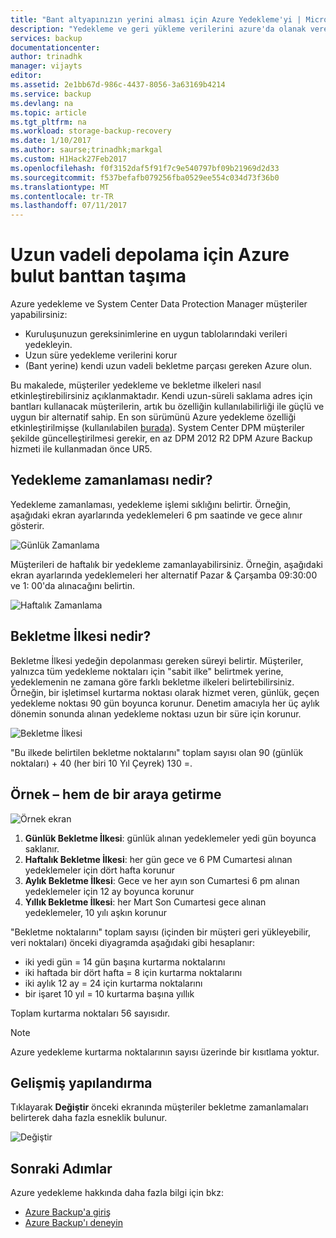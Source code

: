 ```yaml
---
title: "Bant altyapınızın yerini alması için Azure Yedekleme'yi | Microsoft Docs"
description: "Yedekleme ve geri yükleme verilerini azure'da olanak veren bant benzeri semantiği Azure Backup'nasıl sağladığını öğrenin"
services: backup
documentationcenter: 
author: trinadhk
manager: vijayts
editor: 
ms.assetid: 2e1bb67d-986c-4437-8056-3a63169b4214
ms.service: backup
ms.devlang: na
ms.topic: article
ms.tgt_pltfrm: na
ms.workload: storage-backup-recovery
ms.date: 1/10/2017
ms.author: saurse;trinadhk;markgal
ms.custom: H1Hack27Feb2017
ms.openlocfilehash: f0f3152daf5f91f7c9e540797bf09b21969d2d33
ms.sourcegitcommit: f537befafb079256fba0529ee554c034d73f36b0
ms.translationtype: MT
ms.contentlocale: tr-TR
ms.lasthandoff: 07/11/2017
---
```

# <a name="move-your-long-term-storage-from-tape-to-the-azure-cloud"></a>Uzun vadeli depolama için Azure bulut banttan taşıma
Azure yedekleme ve System Center Data Protection Manager müşteriler yapabilirsiniz:

* Kuruluşunuzun gereksinimlerine en uygun tablolarındaki verileri yedekleyin.
* Uzun süre yedekleme verilerini korur
* (Bant yerine) kendi uzun vadeli bekletme parçası gereken Azure olun.

Bu makalede, müşteriler yedekleme ve bekletme ilkeleri nasıl etkinleştirebilirsiniz açıklanmaktadır. Kendi uzun-süreli saklama adres için bantları kullanacak müşterilerin, artık bu özelliğin kullanılabilirliği ile güçlü ve uygun bir alternatif sahip. En son sürümünü Azure yedekleme özelliği etkinleştirilmişse (kullanılabilen [burada](http://aka.ms/azurebackup_agent)). System Center DPM müşteriler şekilde güncelleştirilmesi gerekir, en az DPM 2012 R2 DPM Azure Backup hizmeti ile kullanmadan önce UR5.

## <a name="what-is-the-backup-schedule"></a>Yedekleme zamanlaması nedir?
Yedekleme zamanlaması, yedekleme işlemi sıklığını belirtir. Örneğin, aşağıdaki ekran ayarlarında yedeklemeleri 6 pm saatinde ve gece alınır gösterir.

![Günlük Zamanlama](./media/backup-azure-backup-cloud-as-tape/dailybackupschedule.png)

Müşterileri de haftalık bir yedekleme zamanlayabilirsiniz. Örneğin, aşağıdaki ekran ayarlarında yedeklemeleri her alternatif Pazar & Çarşamba 09:30:00 ve 1: 00'da alınacağını belirtin.

![Haftalık Zamanlama](./media/backup-azure-backup-cloud-as-tape/weeklybackupschedule.png)

## <a name="what-is-the-retention-policy"></a>Bekletme İlkesi nedir?
Bekletme İlkesi yedeğin depolanması gereken süreyi belirtir. Müşteriler, yalnızca tüm yedekleme noktaları için "sabit ilke" belirtmek yerine, yedeklemenin ne zamana göre farklı bekletme ilkeleri belirtebilirsiniz. Örneğin, bir işletimsel kurtarma noktası olarak hizmet veren, günlük, geçen yedekleme noktası 90 gün boyunca korunur. Denetim amacıyla her üç aylık dönemin sonunda alınan yedekleme noktası uzun bir süre için korunur.

![Bekletme İlkesi](./media/backup-azure-backup-cloud-as-tape/retentionpolicy.png)

"Bu ilkede belirtilen bekletme noktalarını" toplam sayısı olan 90 (günlük noktaları) + 40 (her biri 10 Yıl Çeyrek) 130 =.

## <a name="example--putting-both-together"></a>Örnek – hem de bir araya getirme
![Örnek ekran](./media/backup-azure-backup-cloud-as-tape/samplescreen.png)

1. **Günlük Bekletme İlkesi**: günlük alınan yedeklemeler yedi gün boyunca saklanır.
2. **Haftalık Bekletme İlkesi**: her gün gece ve 6 PM Cumartesi alınan yedeklemeler için dört hafta korunur
3. **Aylık Bekletme İlkesi**: Gece ve her ayın son Cumartesi 6 pm alınan yedeklemeler için 12 ay boyunca korunur
4. **Yıllık Bekletme İlkesi**: her Mart Son Cumartesi gece alınan yedeklemeler, 10 yılı aşkın korunur

"Bekletme noktalarını" toplam sayısı (içinden bir müşteri geri yükleyebilir, veri noktaları) önceki diyagramda aşağıdaki gibi hesaplanır:

* iki yedi gün = 14 gün başına kurtarma noktalarını
* iki haftada bir dört hafta = 8 için kurtarma noktalarını
* iki aylık 12 ay = 24 için kurtarma noktalarını
* bir işaret 10 yıl = 10 kurtarma başına yıllık

Toplam kurtarma noktaları 56 sayısıdır.

> [!NOTE]
> Azure yedekleme kurtarma noktalarının sayısı üzerinde bir kısıtlama yoktur.
>
>

## <a name="advanced-configuration"></a>Gelişmiş yapılandırma
Tıklayarak **Değiştir** önceki ekranında müşteriler bekletme zamanlamaları belirterek daha fazla esneklik bulunur.

![Değiştir](./media/backup-azure-backup-cloud-as-tape/modify.png)

## <a name="next-steps"></a>Sonraki Adımlar
Azure yedekleme hakkında daha fazla bilgi için bkz:

* [Azure Backup'a giriş](backup-introduction-to-azure-backup.md)
* [Azure Backup'ı deneyin](backup-try-azure-backup-in-10-mins.md)
